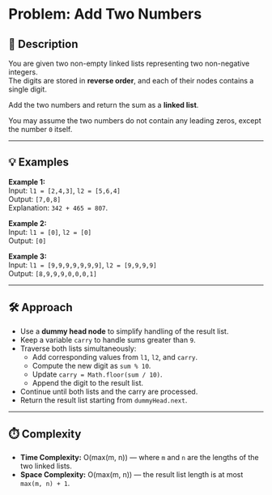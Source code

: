 # Problem: Add Two Numbers

## 📖 Description

You are given two non-empty linked lists representing two non-negative integers.  
The digits are stored in **reverse order**, and each of their nodes contains a single digit.

Add the two numbers and return the sum as a **linked list**.

You may assume the two numbers do not contain any leading zeros, except the number `0` itself.

---

## 💡 Examples

**Example 1:**  
Input: `l1 = [2,4,3]`, `l2 = [5,6,4]`  
Output: `[7,0,8]`  
Explanation: `342 + 465 = 807`.

**Example 2:**  
Input: `l1 = [0]`, `l2 = [0]`  
Output: `[0]`

**Example 3:**  
Input: `l1 = [9,9,9,9,9,9,9]`, `l2 = [9,9,9,9]`  
Output: `[8,9,9,9,0,0,0,1]`

---

## 🛠️ Approach

- Use a **dummy head node** to simplify handling of the result list.
- Keep a variable `carry` to handle sums greater than `9`.
- Traverse both lists simultaneously:
  - Add corresponding values from `l1`, `l2`, and `carry`.
  - Compute the new digit as `sum % 10`.
  - Update `carry = Math.floor(sum / 10)`.
  - Append the digit to the result list.
- Continue until both lists and the carry are processed.
- Return the result list starting from `dummyHead.next`.

---

## ⏱️ Complexity

- **Time Complexity:** O(max(m, n)) — where `m` and `n` are the lengths of the two linked lists.
- **Space Complexity:** O(max(m, n)) — the result list length is at most `max(m, n) + 1`.
